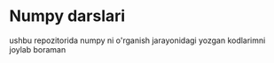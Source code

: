 # Numpy darslari
ushbu repozitorida numpy ni o'rganish jarayonidagi yozgan kodlarimni joylab boraman
